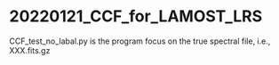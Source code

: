 # 20220121_CCF_for_LAMOST_LRS

CCF_test_no_labal.py is the program focus on the true spectral file, i.e., XXX.fits.gz